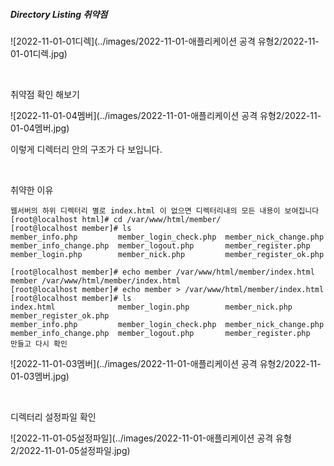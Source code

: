 #####  Directory Listing 취약점

![2022-11-01-01디렉](../images/2022-11-01-애플리케이션 공격 유형2/2022-11-01-01디렉.jpg)

<br>

취약점 확인 해보기

![2022-11-01-04멤버](../images/2022-11-01-애플리케이션 공격 유형2/2022-11-01-04멤버.jpg)

이렇게 디렉터리 안의 구조가 다 보입니다.

<br>

취약한 이유

```
웹서버의 하위 디렉터리 별로 index.html 이 없으면 디렉터리내의 모든 내용이 보여집니다
[root@localhost html]# cd /var/www/html/member/
[root@localhost member]# ls
member_info.php         member_login_check.php  member_nick_change.php
member_info_change.php  member_logout.php       member_register.php
member_login.php        member_nick.php         member_register_ok.php

[root@localhost member]# echo member /var/www/html/member/index.html
member /var/www/html/member/index.html
[root@localhost member]# echo member > /var/www/html/member/index.html
[root@localhost member]# ls
index.html              member_login.php        member_nick.php         member_register_ok.php
member_info.php         member_login_check.php  member_nick_change.php
member_info_change.php  member_logout.php       member_register.php
만들고 다시 확인
```

![2022-11-01-03멤버](../images/2022-11-01-애플리케이션 공격 유형2/2022-11-01-03멤버.jpg)

<br>

디렉터리 설정파일 확인

![2022-11-01-05설정파일](../images/2022-11-01-애플리케이션 공격 유형2/2022-11-01-05설정파일.jpg)

<br>

